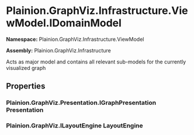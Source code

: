 
# Plainion.GraphViz.Infrastructure.ViewModel.IDomainModel

**Namespace:** Plainion.GraphViz.Infrastructure.ViewModel

**Assembly:** Plainion.GraphViz.Infrastructure

Acts as major model and contains all relevant sub-models for the currently visualized graph


## Properties

### Plainion.GraphViz.Presentation.IGraphPresentation Presentation

### Plainion.GraphViz.ILayoutEngine LayoutEngine
